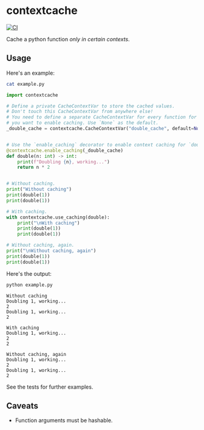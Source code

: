 # contextcache

[![CI](https://github.com/Peter554/contextcache/actions/workflows/ci.yml/badge.svg)](https://github.com/Peter554/contextcache/actions/workflows/ci.yml)

Cache a python function *only in certain contexts*.

## Usage

Here's an example:

```sh
cat example.py     
```
        
```py
import contextcache

# Define a private CacheContextVar to store the cached values.
# Don't touch this CacheContextVar from anywhere else!
# You need to define a separate CacheContextVar for every function for which
# you want to enable caching. Use `None` as the default.
_double_cache = contextcache.CacheContextVar("double_cache", default=None)


# Use the `enable_caching` decorator to enable context caching for `double`.
@contextcache.enable_caching(_double_cache)
def double(n: int) -> int:
    print(f"Doubling {n}, working...")
    return n * 2


# Without caching.
print("Without caching")
print(double(1))
print(double(1))

# With caching.
with contextcache.use_caching(double):
    print("\nWith caching")
    print(double(1))
    print(double(1))

# Without caching, again.
print("\nWithout caching, again")
print(double(1))
print(double(1))
```

Here's the output:

```sh
python example.py
```

```
Without caching
Doubling 1, working...
2
Doubling 1, working...
2

With caching
Doubling 1, working...
2
2

Without caching, again
Doubling 1, working...
2
Doubling 1, working...
2
```

See the tests for further examples.

## Caveats

* Function arguments must be hashable.